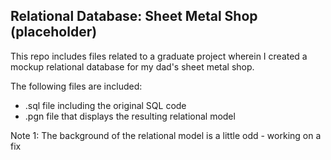 ## Relational Database: Sheet Metal Shop (placeholder)

This repo includes files related to a graduate project wherein I created a mockup relational database for my dad's sheet metal shop. 

The following files are included:
- .sql file including the original SQL code
- .pgn file that displays the resulting relational model

Note 1: The background of the relational model is a little odd - working on a fix
